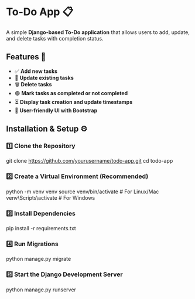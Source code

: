 # To-Do App 📋

A simple **Django-based To-Do application** that allows users to add, update, and delete tasks with completion status.

## Features 🚀
- ✅ **Add new tasks**
- 🔄 **Update existing tasks**
- 🗑️ **Delete tasks**
- 🟢 **Mark tasks as completed or not completed**
- ⏳ **Display task creation and update timestamps**
- 🎨 **User-friendly UI with Bootstrap**

## Installation & Setup ⚙️

### 1️⃣ Clone the Repository
git clone https://github.com/yourusername/todo-app.git
cd todo-app

### 2️⃣ Create a Virtual Environment (Recommended)

python -m venv venv
source venv/bin/activate   # For Linux/Mac
venv\Scripts\activate      # For Windows

### 3️⃣ Install Dependencies
pip install -r requirements.txt

### 4️⃣ Run Migrations
python manage.py migrate

### 5️⃣ Start the Django Development Server
python manage.py runserver
